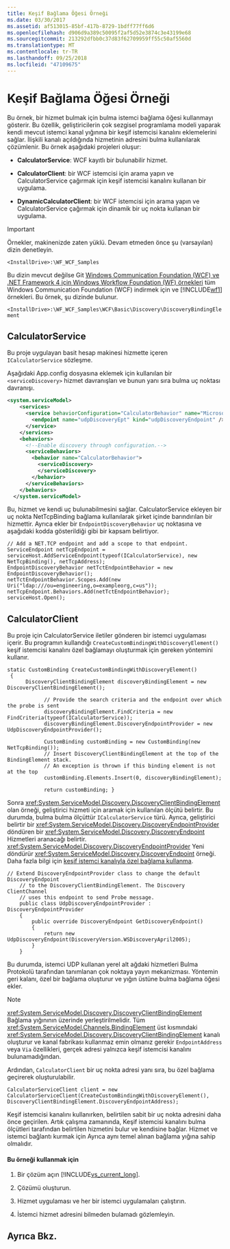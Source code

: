 ```yaml
---
title: Keşif Bağlama Öğesi Örneği
ms.date: 03/30/2017
ms.assetid: af513015-85bf-417b-8729-1bdff77ff6d6
ms.openlocfilehash: d906d9a389c50095f2af5d52e3874c3e43199e68
ms.sourcegitcommit: 213292dfbb0c37d83f62709959ff55c50af5560d
ms.translationtype: MT
ms.contentlocale: tr-TR
ms.lasthandoff: 09/25/2018
ms.locfileid: "47109675"
---
```

# <a name="discovery-binding-element-sample"></a>Keşif Bağlama Öğesi Örneği
Bu örnek, bir hizmet bulmak için bulma istemci bağlama öğesi kullanmayı gösterir. Bu özellik, geliştiricilerin çok sezgisel programlama modeli yaparak kendi mevcut istemci kanal yığınına bir keşif istemcisi kanalını eklemelerini sağlar. İlişkili kanalı açıldığında hizmetinin adresini bulma kullanılarak çözümlenir. Bu örnek aşağıdaki projeleri oluşur:  
  
-   **CalculatorService**: WCF kayıtlı bir bulunabilir hizmet.  
  
-   **CalculatorClient**: bir WCF istemcisi için arama yapın ve CalculatorService çağırmak için keşif istemcisi kanalını kullanan bir uygulama.  
  
-   **DynamicCalculatorClient**: bir WCF istemcisi için arama yapın ve CalculatorService çağırmak için dinamik bir uç nokta kullanan bir uygulama.  
  
> [!IMPORTANT]
>  Örnekler, makinenizde zaten yüklü. Devam etmeden önce şu (varsayılan) dizin denetleyin.  
>   
>  `<InstallDrive>:\WF_WCF_Samples`  
>   
>  Bu dizin mevcut değilse Git [Windows Communication Foundation (WCF) ve .NET Framework 4 için Windows Workflow Foundation (WF) örnekleri](https://go.microsoft.com/fwlink/?LinkId=150780) tüm Windows Communication Foundation (WCF) indirmek için ve [!INCLUDE[wf1](../../../../includes/wf1-md.md)] örnekleri. Bu örnek, şu dizinde bulunur.  
>   
>  `<InstallDrive>:\WF_WCF_Samples\WCF\Basic\Discovery\DiscoveryBindingElement`  
  
## <a name="calculatorservice"></a>CalculatorService  
 Bu proje uygulayan basit hesap makinesi hizmette içeren `ICalculatorService` sözleşme.  
  
 Aşağıdaki App.config dosyasına eklemek için kullanılan bir `<serviceDiscovery>` hizmet davranışları ve bunun yanı sıra bulma uç noktası davranışı.  
  
```xml  
<system.serviceModel>  
    <services>  
      <service behaviorConfiguration="CalculatorBehavior" name="Microsoft.Samples.Discovery.CalculatorService">  
        <endpoint name="udpDiscoveryEpt" kind="udpDiscoveryEndpoint" />  
      </service>  
    </services>  
    <behaviors>  
      <!--Enable discovery through configuration.-->  
      <serviceBehaviors>  
        <behavior name="CalculatorBehavior">  
          <serviceDiscovery>  
          </serviceDiscovery>  
        </behavior>  
      </serviceBehaviors>  
    </behaviors>  
  </system.serviceModel>  
```  
  
 Bu, hizmet ve kendi uç bulunabilmesini sağlar. CalculatorService ekleyen bir uç nokta NetTcpBinding bağlama kullanılarak şirket içinde barındırılan bir hizmettir. Ayrıca ekler bir `EndpointDiscoveryBehavior` uç noktasına ve aşağıdaki kodda gösterildiği gibi bir kapsam belirtiyor.  
  
```  
// Add a NET.TCP endpoint and add a scope to that endpoint.  
ServiceEndpoint netTcpEndpoint = serviceHost.AddServiceEndpoint(typeof(ICalculatorService), new NetTcpBinding(), netTcpAddress);  
EndpointDiscoveryBehavior netTctEndpointBehavior = new EndpointDiscoveryBehavior();  
netTctEndpointBehavior.Scopes.Add(new Uri("ldap:///ou=engineering,o=exampleorg,c=us"));  
netTcpEndpoint.Behaviors.Add(netTctEndpointBehavior);  
serviceHost.Open();  
```  
  
## <a name="calculatorclient"></a>CalculatorClient  
 Bu proje için CalculatorService iletiler gönderen bir istemci uygulaması içerir. Bu programın kullandığı `CreateCustomBindingWithDiscoveryElement()` keşif istemcisi kanalını özel bağlamayı oluşturmak için gereken yöntemini kullanır.  
  
```  
static CustomBinding CreateCustomBindingWithDiscoveryElement()  
 {  
      DiscoveryClientBindingElement discoveryBindingElement = new DiscoveryClientBindingElement();  
  
            // Provide the search criteria and the endpoint over which the probe is sent  
            discoveryBindingElement.FindCriteria = new FindCriteria(typeof(ICalculatorService));  
            discoveryBindingElement.DiscoveryEndpointProvider = new UdpDiscoveryEndpointProvider();  
  
            CustomBinding customBinding = new CustomBinding(new NetTcpBinding());  
            // Insert DiscoveryClientBindingElement at the top of the BindingElement stack.  
            // An exception is thrown if this binding element is not at the top  
            customBinding.Elements.Insert(0, discoveryBindingElement);  
  
            return customBinding; }  
```  
  
 Sonra <xref:System.ServiceModel.Discovery.DiscoveryClientBindingElement> olan örneği, geliştirici hizmeti için aramak için kullanılan ölçütü belirtir. Bu durumda, bulma bulma ölçüttür `ICalculatorService` türü. Ayrıca, geliştirici belirtir bir <xref:System.ServiceModel.Discovery.DiscoveryEndpointProvider> döndüren bir <xref:System.ServiceModel.Discovery.DiscoveryEndpoint> Hizmetleri aranacağı belirtir. <xref:System.ServiceModel.Discovery.DiscoveryEndpointProvider> Yeni döndürür <xref:System.ServiceModel.Discovery.DiscoveryEndpoint> örneği. Daha fazla bilgi için [keşif istemci kanalıyla özel bağlama kullanma](../../../../docs/framework/wcf/feature-details/using-a-custom-binding-with-the-discovery-client-channel.md).  
  
```  
// Extend DiscoveryEndpointProvider class to change the default DiscoveryEndpoint  
    // to the DiscoveryClientBindingElement. The Discovery ClientChannel   
    // uses this endpoint to send Probe message.  
    public class UdpDiscoveryEndpointProvider : DiscoveryEndpointProvider  
    {  
        public override DiscoveryEndpoint GetDiscoveryEndpoint()  
        {  
            return new UdpDiscoveryEndpoint(DiscoveryVersion.WSDiscoveryApril2005);  
        }  
    }  
```  
  
 Bu durumda, istemci UDP kullanan yerel alt ağdaki hizmetleri Bulma Protokolü tarafından tanımlanan çok noktaya yayın mekanizması. Yöntemin geri kalanı, özel bir bağlama oluşturur ve yığın üstüne bulma bağlama öğesi ekler.  
  
> [!NOTE]
>  <xref:System.ServiceModel.Discovery.DiscoveryClientBindingElement> Bağlama yığınının üzerinde yerleştirilmelidir. Tüm <xref:System.ServiceModel.Channels.BindingElement> üst kısmındaki <xref:System.ServiceModel.Discovery.DiscoveryClientBindingElement> kanalı oluşturur ve kanal fabrikası kullanmaz emin olmanız gerekir `EndpointAddress` veya `Via` özellikleri, gerçek adresi yalnızca keşif istemcisi kanalını bulunamadığından.  
  
 Ardından, `CalculatorClient` bir uç nokta adresi yanı sıra, bu özel bağlama geçirerek oluşturulabilir.  
  
```  
CalculatorServiceClient client = new CalculatorServiceClient(CreateCustomBindingWithDiscoveryElement(), DiscoveryClientBindingElement.DiscoveryEndpointAddress);  
```  
  
 Keşif istemcisi kanalını kullanırken, belirtilen sabit bir uç nokta adresini daha önce geçirilen. Artık çalışma zamanında, Keşif istemcisi kanalını bulma ölçütleri tarafından belirtilen hizmetini bulur ve kendisine bağlar. Hizmet ve istemci bağlantı kurmak için Ayrıca aynı temel alınan bağlama yığına sahip olmalıdır.  
  
#### <a name="to-use-this-sample"></a>Bu örneği kullanmak için  
  
1.  Bir çözüm açın [!INCLUDE[vs_current_long](../../../../includes/vs-current-long-md.md)].  
  
2.  Çözümü oluşturun.  
  
3.  Hizmet uygulaması ve her bir istemci uygulamaları çalıştırın.  
  
4.  İstemci hizmet adresini bilmeden bulamadı gözlemleyin.  
  
## <a name="see-also"></a>Ayrıca Bkz.
